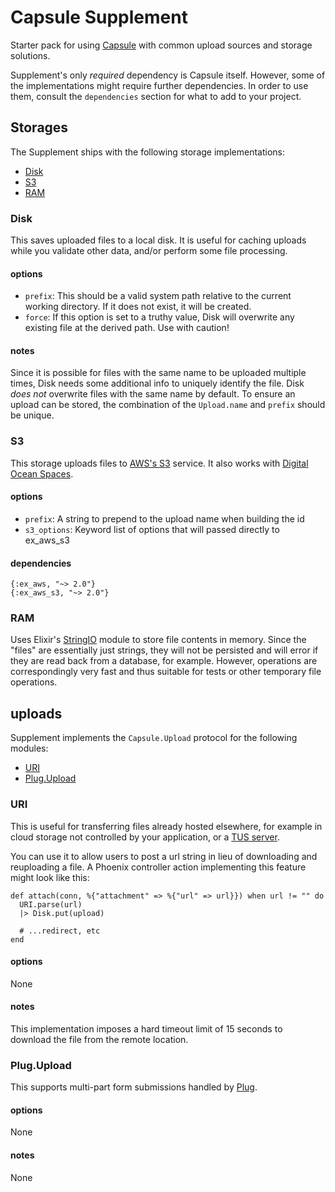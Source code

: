 # Capsule Supplement

Starter pack for using [Capsule](https://github.com/elixir-capsule/capsule) with common upload sources and storage solutions.

Supplement's only _required_ dependency is Capsule itself. However, some of the implementations might require further dependencies. In order to use them, consult the `dependencies` section for what to add to your project.

## Storages

The Supplement ships with the following storage implementations:

- [Disk](#Disk)
- [S3](#S3)
- [RAM](#RAM)

### Disk

This saves uploaded files to a local disk. It is useful for caching uploads while you validate other data, and/or perform some file processing.

#### options

- `prefix`: This should be a valid system path relative to the current working directory. If it does not exist, it will be created.
- `force`: If this option is set to a truthy value, Disk will overwrite any existing file at the derived path. Use with caution!

#### notes

Since it is possible for files with the same name to be uploaded multiple times, Disk needs some additional info to uniquely identify the file. Disk _does not_ overwrite files with the same name by default. To ensure an upload can be stored, the combination of the `Upload.name` and `prefix` should be unique.

### S3

This storage uploads files to [AWS's S3](https://aws.amazon.com/s3/) service. It also works with [Digital Ocean Spaces](https://www.digitalocean.com/products/spaces/).

#### options

- `prefix`: A string to prepend to the upload name when building the id
- `s3_options`: Keyword list of options that will passed directly to ex_aws_s3

#### dependencies

```
{:ex_aws, "~> 2.0"}
{:ex_aws_s3, "~> 2.0"}
```

### RAM

Uses Elixir's [StringIO](https://hexdocs.pm/elixir/StringIO.html) module to store file contents in memory. Since the "files" are essentially just strings, they will not be persisted and will error if they are read back from a database, for example. However, operations are correspondingly very fast and thus suitable for tests or other temporary file operations.

## uploads

Supplement implements the `Capsule.Upload` protocol for the following modules:

- [URI](#URI)
- [Plug.Upload](#plugupload)

### URI

This is useful for transferring files already hosted elsewhere, for example in cloud storage not controlled by your application, or a [TUS server](https://tus.io/).

You can use it to allow users to post a url string in lieu of downloading and reuploading a file. A Phoenix controller action implementing this feature might look like this:

```
def attach(conn, %{"attachment" => %{"url" => url}}) when url != "" do
  URI.parse(url)
  |> Disk.put(upload)

  # ...redirect, etc
end
```

#### options

None

#### notes

This implementation imposes a hard timeout limit of 15 seconds to download the file from the remote location.

### Plug.Upload

This supports multi-part form submissions handled by [Plug](https://hexdocs.pm/plug/Plug.Upload.html#content).

#### options

None

#### notes

None
